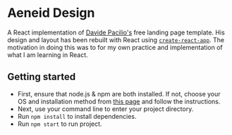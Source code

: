 # Aeneid Design

A React implementation of [Davide Pacilio's](https://gumroad.com/davidepacilio) free landing page template. His design and layout has been rebuilt with React using [`create-react-app`](https://github.com/facebook/create-react-app). The motivation in doing this was to for my own practice and implementation of what I am learning in React.

## Getting started

* First, ensure that node.js & npm are both installed. If not, choose your OS and installation method from [this page](https://nodejs.org/en/download/package-manager/) and follow the instructions.
* Next, use your command line to enter your project directory.
* Run `npm install` to install dependencies.
* Run `npm start` to run project.
